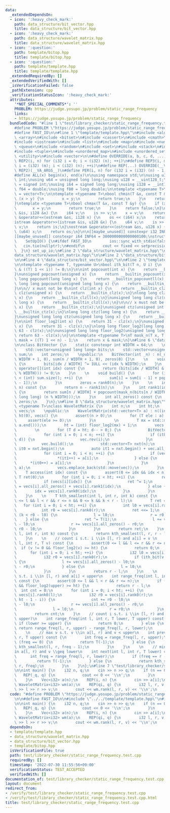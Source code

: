 ```yaml
---
data:
  _extendedDependsOn:
  - icon: ':heavy_check_mark:'
    path: data_structure/bit_vector.hpp
    title: data_structure/bit_vector.hpp
  - icon: ':heavy_check_mark:'
    path: data_structure/wavelet_matrix.hpp
    title: data_structure/wavelet_matrix.hpp
  - icon: ':question:'
    path: template/bitop.hpp
    title: template/bitop.hpp
  - icon: ':question:'
    path: template/template.hpp
    title: template/template.hpp
  _extendedRequiredBy: []
  _extendedVerifiedWith: []
  _isVerificationFailed: false
  _pathExtension: cpp
  _verificationStatusIcon: ':heavy_check_mark:'
  attributes:
    '*NOT_SPECIAL_COMMENTS*': ''
    PROBLEM: https://judge.yosupo.jp/problem/static_range_frequency
    links:
    - https://judge.yosupo.jp/problem/static_range_frequency
  bundledCode: "#line 1 \"test/library_checker/static_range_frequency.test.cpp\"\n\
    #define PROBLEM \"https://judge.yosupo.jp/problem/static_range_frequency\"\n\n\
    #define FAST_IO\n\n#line 1 \"template/template.hpp\"\n#include <algorithm>\n#include\
    \ <array>\n#include <bitset>\n#include <cassert>\n#include <cmath>\n#include <iomanip>\n\
    #include <iostream>\n#include <list>\n#include <map>\n#include <numeric>\n#include\
    \ <queue>\n#include <random>\n#include <set>\n#include <stack>\n#include <string>\n\
    #include <tuple>\n#include <unordered_map>\n#include <unordered_set>\n#include\
    \ <utility>\n#include <vector>\n\n#define OVERRIDE(a, b, c, d, ...) d\n#define\
    \ REP2(i, n) for (i32 i = 0; i < (i32) (n); ++i)\n#define REP3(i, m, n) for (i32\
    \ i = (i32) (m); i < (i32) (n); ++i)\n#define REP(...) OVERRIDE(__VA_ARGS__, REP3,\
    \ REP2)(__VA_ARGS__)\n#define PER(i, n) for (i32 i = (i32) (n) - 1; i >= 0; --i)\n\
    #define ALL(x) begin(x), end(x)\n\nusing namespace std;\n\nusing u32 = unsigned\
    \ int;\nusing u64 = unsigned long long;\nusing u128 = __uint128_t;\nusing i32\
    \ = signed int;\nusing i64 = signed long long;\nusing i128 = __int128_t;\nusing\
    \ f64 = double;\nusing f80 = long double;\n\ntemplate <typename T>\nusing Vec\
    \ = vector<T>;\n\ntemplate <typename T>\nbool chmin(T &x, const T &y) {\n    if\
    \ (x > y) {\n        x = y;\n        return true;\n    }\n    return false;\n\
    }\ntemplate <typename T>\nbool chmax(T &x, const T &y) {\n    if (x < y) {\n \
    \       x = y;\n        return true;\n    }\n    return false;\n}\n\nistream &operator>>(istream\
    \ &is, i128 &x) {\n    i64 v;\n    is >> v;\n    x = v;\n    return is;\n}\nostream\
    \ &operator<<(ostream &os, i128 x) {\n    os << (i64) x;\n    return os;\n}\n\
    istream &operator>>(istream &is, u128 &x) {\n    u64 v;\n    is >> v;\n    x =\
    \ v;\n    return is;\n}\nostream &operator<<(ostream &os, u128 x) {\n    os <<\
    \ (u64) x;\n    return os;\n}\n\n[[maybe_unused]] constexpr i32 INF = 1000000100;\n\
    [[maybe_unused]] constexpr i64 INF64 = 3000000000000000100;\nstruct SetUpIO {\n\
    \    SetUpIO() {\n#ifdef FAST_IO\n        ios::sync_with_stdio(false);\n     \
    \   cin.tie(nullptr);\n#endif\n        cout << fixed << setprecision(15);\n  \
    \  }\n} set_up_io;\n#line 2 \"data_structure/wavelet_matrix.hpp\"\n\n#line 6 \"\
    data_structure/wavelet_matrix.hpp\"\n\n#line 2 \"data_structure/bit_vector.hpp\"\
    \n\n#line 4 \"data_structure/bit_vector.hpp\"\n\n#line 2 \"template/bitop.hpp\"\
    \n\ntemplate <typename T, typename U>\nbool ith_bit(T n, U i) {\n    return (n\
    \ & ((T) 1 << i)) != 0;\n}\n\nint popcount(int x) {\n    return __builtin_popcount(x);\n\
    }\nunsigned popcount(unsigned x) {\n    return __builtin_popcount(x);\n}\nlong\
    \ long popcount(long long x) {\n    return __builtin_popcountll(x);\n}\nunsigned\
    \ long long popcount(unsigned long long x) {\n    return __builtin_popcountll(x);\n\
    }\n\n// x must not be 0\nint clz(int x) {\n    return __builtin_clz(x);\n}\nunsigned\
    \ clz(unsigned x) {\n    return __builtin_clz(x);\n}\nlong long clz(long long\
    \ x) {\n    return __builtin_clzll(x);\n}\nunsigned long long clz(unsigned long\
    \ long x) {\n    return __builtin_clzll(x);\n}\n\n// x must not be 0\nint ctz(int\
    \ x) {\n    return __builtin_ctz(x);\n}\nunsigned ctz(unsigned int x) {\n    return\
    \ __builtin_ctz(x);\n}\nlong long ctz(long long x) {\n    return __builtin_ctzll(x);\n\
    }\nunsigned long long ctz(unsigned long long x) {\n    return __builtin_ctzll(x);\n\
    }\n\nint floor_log2(int x) {\n    return 31 - clz(x);\n}\nunsigned floor_log2(unsigned\
    \ x) {\n    return 31 - clz(x);\n}\nlong long floor_log2(long long x) {\n    return\
    \ 63 - clz(x);\n}\nunsigned long long floor_log2(unsigned long long x) {\n   \
    \ return 63 - clz(x);\n}\n\ntemplate <typename T>\nT mask_n(T x, T n) {\n    T\
    \ mask = ((T) 1 << n) - 1;\n    return x & mask;\n}\n#line 6 \"data_structure/bit_vector.hpp\"\
    \n\nclass BitVector {\n    static constexpr int WIDTH = 64;\n    \n    int n;\n\
    \    std::vector<unsigned long long> bits;\n    std::vector<unsigned long long>\
    \ sum;\n    int zeros;\n    \npublic:\n    BitVector(int _n) : n(_n), bits(n /\
    \ WIDTH + 1, 0), sum(n / WIDTH + 1, 0), zeros(0) {}\n    \n    void rev(int idx)\
    \ {\n        bits[idx / WIDTH] ^= 1ULL << (idx % WIDTH);\n    }\n    \n    bool\
    \ operator[](int idx) const {\n        return (bits[idx / WIDTH] & (1ULL << (idx\
    \ % WIDTH))) != 0;\n    }\n    \n    void build() {\n        for (int i = 1; i\
    \ < (int) sum.size(); ++i) {\n            sum[i] = sum[i - 1] + popcount(bits[i\
    \ - 1]);\n        }\n        zeros = rank0(n);\n    }\n    \n    int rank0(int\
    \ n) const {\n        return n - rank1(n);\n    }\n    int rank1(int n) const\
    \ {\n        return sum[n / WIDTH] + popcount(mask_n(bits[n / WIDTH], (unsigned\
    \ long long) (n % WIDTH)));\n    }\n    int all_zeros() const {\n        return\
    \ zeros;\n    }\n};\n#line 8 \"data_structure/wavelet_matrix.hpp\"\n\ntemplate\
    \ <typename T>\nclass WaveletMatrix {\n    int n;\n    int ht;\n    std::vector<BitVector>\
    \ vecs;\n    \npublic:\n    WaveletMatrix(std::vector<T> a) : n((int) a.size()),\
    \ ht(0), vecs() {\n        assert(n > 0);\n        for (T ele : a) {\n       \
    \     assert(ele >= 0);\n        }\n        \n        T mx = std::max(T(1), *std::max_element(a.begin(),\
    \ a.end()));\n        ht = (int) floor_log2(mx) + 1;\n        vecs.reserve(ht);\n\
    \        \n        for (T d = ht; d-- > 0;) {\n            BitVector vec(n);\n\
    \            for (int i = 0; i < n; ++i) {\n                if (ith_bit(a[i],\
    \ d)) {\n                    vec.rev(i);\n                }\n            }\n \
    \           vec.build();\n            std::vector<T> nxt(n);\n            auto\
    \ it0 = nxt.begin();\n            auto it1 = nxt.begin() + vec.all_zeros();\n\
    \            for (int i = 0; i < n; ++i) {\n                if (vec[i]) {\n  \
    \                  *(it1++) = a[i];\n                } else {\n              \
    \      *(it0++) = a[i];\n                }\n            }\n            std::swap(nxt,\
    \ a);\n            vecs.emplace_back(std::move(vec));\n        }\n    }\n    \n\
    \    T access(int idx) const {\n        assert(0 <= idx && idx < n);\n       \
    \ T ret(0);\n        for (int i = 0; i < ht; ++i) {\n            ret <<= 1;\n\
    \            if (vecs[i][idx]) {\n                ret ^= 1;\n                idx\
    \ = vecs[i].all_zeros() + vecs[i].rank1(idx);\n            } else {\n        \
    \        idx = vecs[i].rank0(idx);\n            }\n        }\n        return ret;\n\
    \    }\n    \n    T kth_smallest(int l, int r, int k) const {\n        assert(0\
    \ <= l && l < r && r <= n && 0 <= k && k < r - l);\n        T ret = 0;\n     \
    \   for (int i = 0; i < ht; ++i) {\n            int l0 = vecs[i].rank0(l);\n \
    \           int r0 = vecs[i].rank0(r);\n            ret <<= 1;\n            if\
    \ (k < r0 - l0) {\n                l = l0;\n                r = r0;\n        \
    \    } else {\n                ret ^= T(1);\n                l += vecs[i].all_zeros()\
    \ - l0;\n                r += vecs[i].all_zeros() - r0;\n                k -=\
    \ r0 - l0;\n            }\n        }\n        return ret;\n    }\n    T kth_largest(int\
    \ l, int r, int k) const {\n        return kth_smallest(l, r, r - l - k - 1);\n\
    \    }\n    \n    // count i s.t. i \\in [l, r) and a[i] = v \n    int rank(int\
    \ l, int r, T v) const {\n        assert(0 <= l && l <= r && r <= n);\n      \
    \  if (v != 0 && floor_log2(v) >= ht) {\n            return 0;\n        }\n  \
    \      for (int i = 0; i < ht; ++i) {\n            i32 l0 = vecs[i].rank0(l);\n\
    \            i32 r0 = vecs[i].rank0(r);\n            if (ith_bit(v, ht - 1 - i))\
    \ {\n                l += vecs[i].all_zeros() - l0;\n                r += vecs[i].all_zeros()\
    \ - r0;\n            } else {\n                l = l0;\n                r = r0;\n\
    \            }\n        }\n        return r - l;\n    }\n    \n    // count i\
    \ s.t. i \\in [l, r) and a[i] < upper\n    int range_freq(int l, int r, T upper)\
    \ const {\n        assert(0 <= l && l < r && r <= n);\n        if (upper != 0\
    \ && floor_log2(upper) >= ht) {\n            return r - l;\n        }\n      \
    \  int cnt = 0;\n        for (int i = 0; i < ht; ++i) {\n            i32 l0 =\
    \ vecs[i].rank0(l);\n            i32 r0 = vecs[i].rank0(r);\n            if (ith_bit(upper,\
    \ ht - 1 - i)) {\n                cnt += r0 - l0;\n                l += vecs[i].all_zeros()\
    \ - l0;\n                r += vecs[i].all_zeros() - r0;\n            } else {\n\
    \                l = l0;\n                r = r0;\n            }\n        }\n\
    \        return cnt;\n    }\n    // count i s.t. i \\in [l, r) and a[i] \\in [lower,\
    \ upper)\n    int range_freq(int l, int r, T lower, T upper) const {\n       \
    \ if (lower >= upper) {\n            return 0;\n        } else {\n           \
    \ return range_freq(l, r, upper) - range_freq(l, r, lower);\n        }\n    }\n\
    \    \n    // max v s.t. v \\in a[l, r) and v < upper\n    int prev(int l, int\
    \ r, T upper) const {\n        int freq = range_freq(l, r, upper);\n        if\
    \ (freq == 0) {\n            return T(-1);\n        } else {\n            return\
    \ kth_smallest(l, r, freq - 1);\n        }\n    }\n    \n    // min v s.t. v \\\
    in a[l, r) and v \\geq lower\n    int next(int l, int r, T lower) const {\n  \
    \      int freq = range_freq(l, r, lower);\n        if (freq == r - l) {\n   \
    \         return T(-1);\n        } else {\n            return kth_smallest(l,\
    \ r, freq);\n        }\n    }\n};\n#line 7 \"test/library_checker/static_range_frequency.test.cpp\"\
    \n\nint main() {\n    i32 n, q;\n    cin >> n >> q;\n    if (n == 0) {\n     \
    \   REP(_q, q) {\n            cout << 0 << '\\n';\n        }\n        exit(0);\n\
    \    }\n    Vec<i32> a(n);\n    REP(i, n) {\n        cin >> a[i];\n    }\n   \
    \ WaveletMatrix<i32> wm(a);\n    REP(qi, q) {\n        i32 l, r, v;\n        cin\
    \ >> l >> r >> v;\n        cout << wm.rank(l, r, v) << '\\n';\n    }\n}\n"
  code: "#define PROBLEM \"https://judge.yosupo.jp/problem/static_range_frequency\"\
    \n\n#define FAST_IO\n\n#include \"../../template/template.hpp\"\n#include \"../../data_structure/wavelet_matrix.hpp\"\
    \n\nint main() {\n    i32 n, q;\n    cin >> n >> q;\n    if (n == 0) {\n     \
    \   REP(_q, q) {\n            cout << 0 << '\\n';\n        }\n        exit(0);\n\
    \    }\n    Vec<i32> a(n);\n    REP(i, n) {\n        cin >> a[i];\n    }\n   \
    \ WaveletMatrix<i32> wm(a);\n    REP(qi, q) {\n        i32 l, r, v;\n        cin\
    \ >> l >> r >> v;\n        cout << wm.rank(l, r, v) << '\\n';\n    }\n}"
  dependsOn:
  - template/template.hpp
  - data_structure/wavelet_matrix.hpp
  - data_structure/bit_vector.hpp
  - template/bitop.hpp
  isVerificationFile: true
  path: test/library_checker/static_range_frequency.test.cpp
  requiredBy: []
  timestamp: '2022-07-30 11:55:56+09:00'
  verificationStatus: TEST_ACCEPTED
  verifiedWith: []
documentation_of: test/library_checker/static_range_frequency.test.cpp
layout: document
redirect_from:
- /verify/test/library_checker/static_range_frequency.test.cpp
- /verify/test/library_checker/static_range_frequency.test.cpp.html
title: test/library_checker/static_range_frequency.test.cpp
---
```

